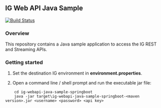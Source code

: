 ## IG Web API Java Sample
[![Build Status](https://travis-ci.org/IG-Group/ig-webapi-java-sample.svg?branch=master)](https://travis-ci.org/IG-Group/ig-webapi-java-sample)

### Overview
This repository contains a Java sample application to access the IG REST and Streaming APIs.

### Getting started
1) Set the destination IG environment in **environment.properties**.

2) Open a command line / shell prompt and run the executable jar file:
```
    cd ig-webapi-java-sample-springboot
    java -jar target\ig-webapi-java-sample-springboot-<maven version>.jar <username> <password> <api key>
```
